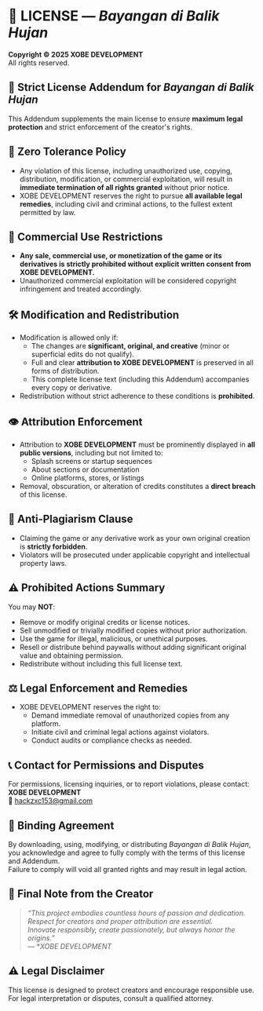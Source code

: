 # 📜 LICENSE — *Bayangan di Balik Hujan*  
**Copyright © 2025 XOBE DEVELOPMENT**  
All rights reserved.

## 🔐 Strict License Addendum for *Bayangan di Balik Hujan*

This Addendum supplements the main license to ensure **maximum legal protection** and strict enforcement of the creator's rights.

## 🚫 Zero Tolerance Policy

- Any violation of this license, including unauthorized use, copying, distribution, modification, or commercial exploitation, will result in **immediate termination of all rights granted** without prior notice.  
- XOBE DEVELOPMENT reserves the right to pursue **all available legal remedies**, including civil and criminal actions, to the fullest extent permitted by law.

## 💼 Commercial Use Restrictions

- **Any sale, commercial use, or monetization of the game or its derivatives is strictly prohibited without explicit written consent from XOBE DEVELOPMENT.**  
- Unauthorized commercial exploitation will be considered copyright infringement and treated accordingly.

## 🛠 Modification and Redistribution

- Modification is allowed only if:  
  - The changes are **significant, original, and creative** (minor or superficial edits do not qualify).  
  - Full and clear **attribution to XOBE DEVELOPMENT** is preserved in all forms of distribution.  
  - This complete license text (including this Addendum) accompanies every copy or derivative.  
- Redistribution without strict adherence to these conditions is **prohibited**.

## 👁 Attribution Enforcement

- Attribution to **XOBE DEVELOPMENT** must be prominently displayed in **all public versions**, including but not limited to:  
  - Splash screens or startup sequences  
  - About sections or documentation  
  - Online platforms, stores, or listings  
- Removal, obscuration, or alteration of credits constitutes a **direct breach** of this license.

## 🚨 Anti-Plagiarism Clause

- Claiming the game or any derivative work as your own original creation is **strictly forbidden**.  
- Violators will be prosecuted under applicable copyright and intellectual property laws.

## ⚠ Prohibited Actions Summary

You may **NOT**:  
- Remove or modify original credits or license notices.  
- Sell unmodified or trivially modified copies without prior authorization.  
- Use the game for illegal, malicious, or unethical purposes.  
- Resell or distribute behind paywalls without adding significant original value and obtaining permission.  
- Redistribute without including this full license text.

## ⚖ Legal Enforcement and Remedies

- XOBE DEVELOPMENT reserves the right to:  
  - Demand immediate removal of unauthorized copies from any platform.  
  - Initiate civil and criminal legal actions against violators.  
  - Conduct audits or compliance checks as needed.

## 📞 Contact for Permissions and Disputes

For permissions, licensing inquiries, or to report violations, please contact:  
**XOBE DEVELOPMENT**  
📧 [hackzxc153@gmail.com](mailto:hackzxc153@gmail.com)

## 📜 Binding Agreement

By downloading, using, modifying, or distributing *Bayangan di Balik Hujan*, you acknowledge and agree to fully comply with the terms of this license and Addendum.  
Failure to comply will void all granted rights and may result in legal action.

## 📝 Final Note from the Creator

> *“This project embodies countless hours of passion and dedication.  
> Respect for creators and proper attribution are essential.  
> Innovate responsibly, create passionately, but always honor the origins.”*  
> — **XOBE DEVELOPMENT*

## ⚠ Legal Disclaimer

This license is designed to protect creators and encourage responsible use. For legal interpretation or disputes, consult a qualified attorney.
